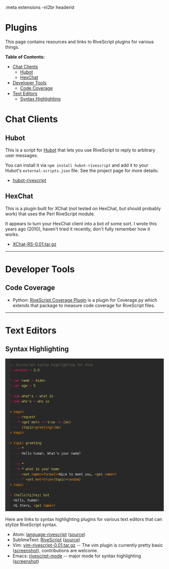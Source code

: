 :meta extensions -nl2br headerid
# Plugins

This page contains resources and links to RiveScript plugins for various things.

**Table of Contents:**

* [Chat Clients](#chat-clients)
    * [Hubot](#hubot)
    * [HexChat](#hexchat)
* [Developer Tools](#developer-tools)
    * [Code Coverage](#code-coverage)
* [Text Editors](#text-editors)
    * [Syntax Highlighting](#syntax-highlighting)

# Chat Clients

## Hubot

This is a script for [Hubot](https://hubot.github.com/) that lets you use RiveScript
to reply to arbitrary user messages.

You can install it via `npm install hubot-rivescript` and add it to your Hubot's
`external-scripts.json` file. See the project page for more details:

* [hubot-rivescript](https://github.com/aichaos/hubot-rivescript)

## HexChat

This is a plugin built for XChat (not tested on HexChat, but should probably work)
that uses the Perl RiveScript module.

It appears to turn your HexChat client into a bot of some sort. I wrote this years
ago (2010), haven't tried it recently, don't fully remember how it works.

* [XChat-RS-0.01.tar.gz](https://static.rivescript.com/files/plugins/XChat-RS-0.01.tar.gz)

-----

# Developer Tools

## Code Coverage

* Python: [RiveScript Coverage Plugin](https://pypi.org/project/rivescript-coverage-plugin/)
  is a plugin for Coverage.py which extends that package to measure code coverage for
  RiveScript files.

-----

# Text Editors

## Syntax Highlighting

![Atom Highlighting](https://raw.githubusercontent.com/aichaos/atom-rivescript/master/screenshot.png)

Here are links to syntax highlighting plugins for various text editors that can
stylize RiveScript syntax.

* Atom: [language-rivescript](https://atom.io/packages/language-rivescript) ([source](https://github.com/aichaos/atom-rivescript))
* SublimeText: [RiveScript](https://packagecontrol.io/packages/RiveScript) ([source](https://github.com/thebakeryio/rivescript-sublimetext))
* Vim: [vim-rivescript-0.01.tar.gz](https://static.rivescript.com/files/etc/vim-rivescript-0.01.tar.gz) -- The vim plugin is currently
  pretty basic ([screenshot](https://static.rivescript.com/files/etc/vim-rivescript-0.01.png)), contributions are welcome.
* Emacs: [rivescript-mode](https://github.com/escherdragon/rivescript-mode) -- major mode for syntax highlighting ([screenshot](https://github.com/escherdragon/rivescript-mode/blob/master/screenshot.png))

